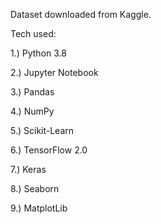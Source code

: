 Dataset downloaded from Kaggle.

Tech used: 

1.) Python 3.8

2.) Jupyter Notebook

3.) Pandas 

4.) NumPy

5.) Scikit-Learn 

6.) TensorFlow 2.0

7.) Keras 

8.) Seaborn 

9.) MatplotLib 

